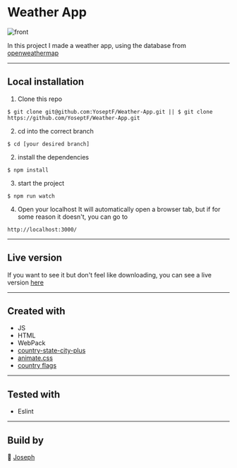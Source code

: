 # Weather App
![front](https://i.imgur.com/1QCio9K.png)

In this project I made a weather app, using the database from [openweathermap](https://openweathermap.org/api)

---

## Local installation

1. Clone this repo
```
$ git clone git@github.com:YoseptF/Weather-App.git || $ git clone https://github.com/YoseptF/Weather-App.git
``` 
2. cd into the correct branch
```
$ cd [your desired branch]
``` 
2. install the dependencies
```
$ npm install
```
3. start the project
```
$ npm run watch
```

4. Open your localhost
It will automatically open a browser tab, but if for some reason it doesn't, you can go to
```
http://localhost:3000/
``` 

---

## Live version

If you want to see it but don't feel like downloading, you can see a live version [here](https://enigmatic-citadel-14740.herokuapp.com/)

---

## Created with

- JS
- HTML
- WebPack
- [country-state-city-plus](https://www.npmjs.com/package/country-state-city-plus)
- [animate.css](https://daneden.github.io/animate.css/)
- [country flags](https://www.countryflags.io/)

---

## Tested with

- Eslint

---

## Build by 

👤 [Joseph](https://github.com/YoseptF)

